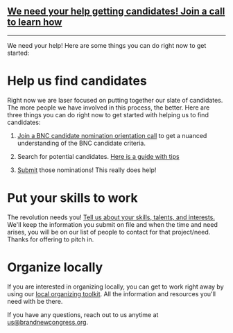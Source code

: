 ## [We need your help getting candidates! Join a call to learn how](/call)

------
We need your help! Here are some things you can do right now to get started:

# Help us find candidates
Right now we are laser focused on putting together our slate of candidates. The more people we have involved in this process, the better. Here are three things you can do right now to get started with helping us to find candidates:

1. [Join a BNC candidate nomination orientation call](/call) to get a nuanced understanding of the BNC candidate criteria.

2. Search for potential candidates. [Here is a guide with tips](https://docs.google.com/document/d/1_Aob44aXGpc6OVOxzLNMSW-9_Hs7m5nghKYBGoeuUlE/edit?usp=sharing)

3. [Submit](https://brandnewcongress.org/nominate) those nominations! This really does help!

# Put your skills to work

The revolution needs you! [Tell us about your skills, talents, and interests.](https://goo.gl/forms/CGeULYdVgKTnW72D2) We'll keep the information you submit on file and when the time and need arises, you will be on our list of people to contact for that project/need. Thanks for offering to pitch in.

# Organize locally 

If you are interested in organizing locally, you can get to work right away by using our [local organizing toolkit](/work). All the information and resources you'll need with be there.

If you have any questions, reach out to us anytime at [us@brandnewcongress.org](mailto:us@brandnewcongress.org).
